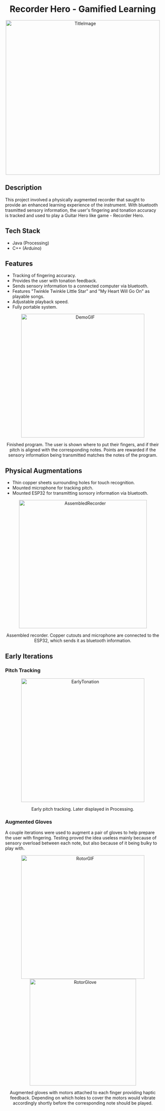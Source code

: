 <h1 align="center">Recorder Hero - Gamified Learning</h1>

<p align="center">

<img src="https://github.com/jonasvalvik/RecorderHero/assets/6436680/8b99168a-136c-4477-9bca-cf6a99730a5b" alt="TitleImage" width="500">
</p>

## Description

This project involved a physically augmented recorder that saught to provide an enhanced learning experience of the instrument. With bluetooth trasmitted sensory information, the user's fingering and tonation accuracy is tracked and used to play a Guitar Hero like game - Recorder Hero. 

## Tech Stack

- Java (Processing)
- C++ (Arduino)


## Features

* Tracking of fingering accuracy.
* Provides the user with tonation feedback.
* Sends sensory information to a connected computer via bluetooth.
* Features "Twinkle Twinkle Little Star" and "My Heart Will Go On" as playable songs.
* Adjustable playback speed.
* Fully portable system.

<p align="center">
<img src="https://github.com/jonasvalvik/RecorderHero/assets/6436680/488049cc-81d0-4c7c-8c70-1471c2ad6e22" alt="DemoGIF" width="400"> 
   <p align="center">
      Finished program. The user is shown where to put their fingers, and if their pitch is aligned with the corresponding notes. Points are rewarded if the sensory information being transmitted matches the notes of the program. 
   </p>
</p>

## Physical Augmentations
* Thin copper sheets surrounding holes for touch recognition.
* Mounted microphone for tracking pitch.
* Mounted ESP32 for transmitting sonsory information via bluetooth.

<p align="center">
<img src="https://github.com/jonasvalvik/RecorderHero/assets/6436680/f044b552-024c-4763-bc4e-ef9e745014c5" alt="AssembledRecorder" width="415"> 
   <p align="center">
      Assembled recorder. Copper cutouts and microphone are connected to the ESP32, which sends it as bluetooth information.
   </p>
</p>

## Early Iterations

### Pitch Tracking
<p align="center">
<img src="https://github.com/jonasvalvik/RecorderHero/assets/6436680/3d169114-7559-4712-b8ab-c9219f8e7285" alt="EarlyTonation" width="400"> 
   <p align="center">
      Early pitch tracking. Later displayed in Processing.
   </p>
</p>

### Augmented Gloves

A couple iterations were used to augment a pair of gloves to help prepare the user with fingering. Testing proved the idea useless mainly because of sensory overload between each note, but also because of it being bulky to play with.

<p align="center">
<img src="https://github.com/jonasvalvik/RecorderHero/assets/6436680/e7b2fa63-e954-44f9-bbc7-f67d78a02db4" alt="RotorGIF" width="400"> 
<img src="https://github.com/jonasvalvik/RecorderHero/assets/6436680/873da17b-4640-451b-8d63-256e35c79124" alt="RotorGlove" width="345"> 
   <p align="center">
      Augmented gloves with motors attached to each finger providing haptic feedback. Depending on which holes to cover the motors would vibrate accordingly shortly before the corresponding note should be played.
   </p>
</p>
